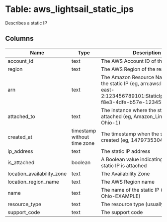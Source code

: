 
# Table: aws_lightsail_static_ips
Describes a static IP
## Columns
| Name        | Type           | Description  |
| ------------- | ------------- | -----  |
|account_id|text|The AWS Account ID of the resource.|
|region|text|The AWS Region of the resource.|
|arn|text|The Amazon Resource Name (ARN) of the static IP (eg, arn:aws:lightsail:us-east-2:123456789101:StaticIp/9cbb4a9e-f8e3-4dfe-b57e-12345EXAMPLE)|
|attached_to|text|The instance where the static IP is attached (eg, Amazon_Linux-1GB-Ohio-1)|
|created_at|timestamp without time zone|The timestamp when the static IP was created (eg, 1479735304222)|
|ip_address|text|The static IP address|
|is_attached|boolean|A Boolean value indicating whether the static IP is attached|
|location_availability_zone|text|The Availability Zone|
|location_region_name|text|The AWS Region name|
|name|text|The name of the static IP (eg, StaticIP-Ohio-EXAMPLE)|
|resource_type|text|The resource type (usually StaticIp)|
|support_code|text|The support code|
